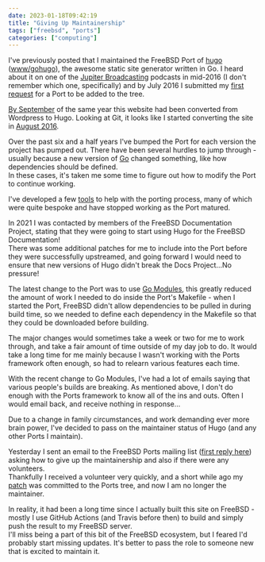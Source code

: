 ```yaml
---
date: 2023-01-18T09:42:19
title: "Giving Up Maintainership"
tags: ["freebsd", "ports"]
categories: ["computing"]
---
```


I've previously posted that I maintained the FreeBSD Port of [hugo](https://gohugo.io/) ([www/gohugo](/2018/12/28/freebsd-ports-unable-to-use-multiple-github-repos-with-the-same-name/)), the awesome static site generator written in Go.  I heard about it on one of the [Jupiter Broadcasting](https://www.jupiterbroadcasting.com/) podcasts in mid-2016 (I don't remember which one, specifically) and by July 2016 I submitted my [first request](https://bugs.freebsd.org/bugzilla/show_bug.cgi?id=211127) for a Port to be added to the tree.

[By September](https://web.archive.org/web/20160915001101/http://hashbang0.com/) of the same year this website had been converted from Wordpress to Hugo.  Looking at Git, it looks like I started converting the site in [August 2016](https://github.com/forquare/hashbang0.com/tree/2c0b44c8327c12318d22028d80ff7bcdda25dc42).
<!--more-->
Over the past six and a half years I've bumped the Port for each version the project has pumped out.  There have been several hurdles to jump through - usually because a new version of [Go](https://go.dev/) changed something, like how dependencies should be defined.  
In these cases, it's taken me some time to figure out how to modify the Port to continue working.

I've developed a few [tools](https://github.com/forquare/freebsd-port-helpers) to help with the porting process, many of which were quite bespoke and have stopped working as the Port matured.

In 2021 I was contacted by members of the FreeBSD Documentation Project, stating that they were going to start using Hugo for the FreeBSD Documentation!  
There was some additional patches for me to include into the Port before they were successfully upstreamed, and going forward I would need to ensure that new versions of Hugo didn't break the Docs Project...No pressure!

The latest change to the Port was to use [Go Modules](https://docs.freebsd.org/en/books/porters-handbook/special/#go-ex1), this greatly reduced the amount of work I needed to do inside the Port's Makefile - when I started the Port, FreeBSD didn't allow dependencies to be pulled in during build time, so we needed to define each dependency in the Makefile so that they could be downloaded before building.  

The major changes would sometimes take a week or two for me to work through, and take a fair amount of time outside of my day job to do.  It would take a long time for me mainly because I wasn't working with the Ports framework often enough, so had to relearn various features each time.

With the recent change to Go Modules, I've had a lot of emails saying that various people's builds are breaking.  As mentioned above, I don't do enough with the Ports framework to know all of the ins and outs.  Often I would email back, and receive nothing in response...

Due to a change in family circumstances, and work demanding ever more brain power, I've decided to pass on the maintainer status of Hugo (and any other Ports I maintain).  

Yesterday I sent an email to the FreeBSD Ports mailing list ([first reply here](https://lists.freebsd.org/archives/freebsd-ports/2023-January/003270.html)) asking how to give up the maintainership and also if there were any volunteers.  
Thankfully I received a volunteer very quickly, and a short while ago my [patch](https://bugs.freebsd.org/bugzilla/show_bug.cgi?id=269016) was committed to the Ports tree, and now I am no longer the maintainer.

In reality, it had been a long time since I actually built this site on FreeBSD - mostly I use GitHub Actions (and Travis before then) to build and simply push the result to my FreeBSD server.  
I'll miss being a part of this bit of the FreeBSD ecosystem, but I feared I'd probably start missing updates.  It's better to pass the role to someone new that is excited to maintain it.
